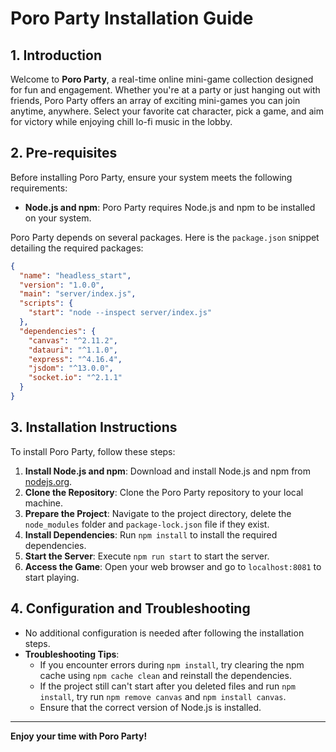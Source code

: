 # Poro Party Installation Guide

## 1. Introduction

Welcome to **Poro Party**, a real-time online mini-game collection designed for fun and engagement. Whether you're at a party or just hanging out with friends, Poro Party offers an array of exciting mini-games you can join anytime, anywhere. Select your favorite cat character, pick a game, and aim for victory while enjoying chill lo-fi music in the lobby.

## 2. Pre-requisites

Before installing Poro Party, ensure your system meets the following requirements:

- **Node.js and npm**: Poro Party requires Node.js and npm to be installed on your system.

Poro Party depends on several packages. Here is the `package.json` snippet detailing the required packages:

```json
{
  "name": "headless_start",
  "version": "1.0.0",
  "main": "server/index.js",
  "scripts": {
    "start": "node --inspect server/index.js"
  },
  "dependencies": {
    "canvas": "^2.11.2",
    "datauri": "^1.1.0",
    "express": "^4.16.4",
    "jsdom": "^13.0.0",
    "socket.io": "^2.1.1"
  }
}
```

## 3. Installation Instructions

To install Poro Party, follow these steps:

1. **Install Node.js and npm**: Download and install Node.js and npm from [nodejs.org](https://nodejs.org/).
2. **Clone the Repository**: Clone the Poro Party repository to your local machine.
3. **Prepare the Project**: Navigate to the project directory, delete the `node_modules` folder and `package-lock.json` file if they exist.
4. **Install Dependencies**: Run `npm install` to install the required dependencies.
5. **Start the Server**: Execute `npm run start` to start the server.
6. **Access the Game**: Open your web browser and go to `localhost:8081` to start playing.

## 4. Configuration and Troubleshooting

- No additional configuration is needed after following the installation steps.
- **Troubleshooting Tips**:
  - If you encounter errors during `npm install`, try clearing the npm cache using `npm cache clean` and reinstall the dependencies.
  - If the project still can't start after you deleted files and run `npm install`, try run `npm remove canvas` and `npm install canvas`.
  - Ensure that the correct version of Node.js is installed.

---

**Enjoy your time with Poro Party!**